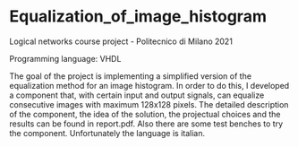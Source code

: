 # Equalization_of_image_histogram
Logical networks course project - Politecnico di Milano 2021

Programming language: VHDL

The goal of the project is implementing a simplified version of the equalization method for an image histogram. In order to do this, I developed a component that, with certain input and output signals, can equalize consecutive images with maximum 128x128 pixels. The detailed description of the component, the idea of the solution, the projectual choices and the results can be found in report.pdf. Also there are some test benches to try the component. Unfortunately the language is italian.
